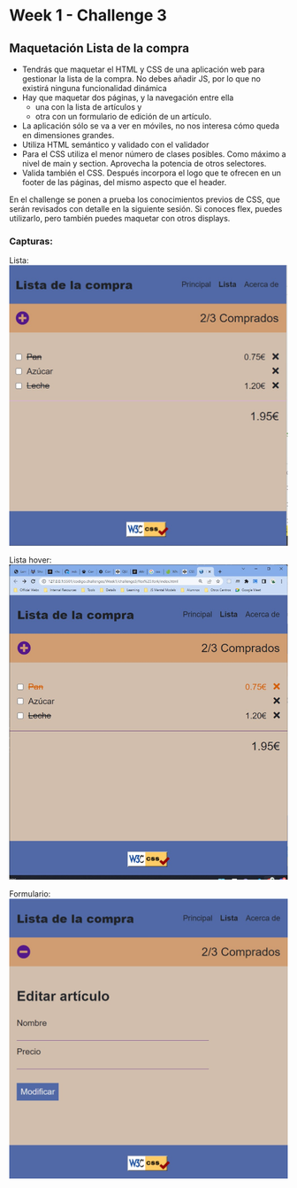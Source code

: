 # Week 1 - Challenge 3

## Maquetación Lista de la compra

-   Tendrás que maquetar el HTML y CSS de una aplicación web para gestionar la lista de la compra. No debes añadir JS, por lo que no existirá ninguna funcionalidad dinámica
-   Hay que maquetar dos páginas, y la navegación entre ella
    -   una con la lista de artículos y
    -   otra con un formulario de edición de un artículo.
-   La aplicación sólo se va a ver en móviles, no nos interesa cómo queda en dimensiones grandes.
-   Utiliza HTML semántico y validado con el validador
-   Para el CSS utiliza el menor número de clases posibles. Como máximo a nivel de main y section. Aprovecha la potencia de otros selectores.
-   Valida también el CSS. Después incorpora el logo que te ofrecen en un footer de las páginas, del mismo aspecto que el header.

En el challenge se ponen a prueba los conocimientos previos de CSS, que serán revisados con detalle en la siguiente sesión. Si conoces flex, puedes utilizarlo, pero también puedes maquetar con otros displays.

### Capturas:

Lista:
![List](list.jpg 'List')

Lista hover:
![List Hover](list-hover.jpg 'List Hover')

Formulario:
![Form](form.jpg 'Form')
